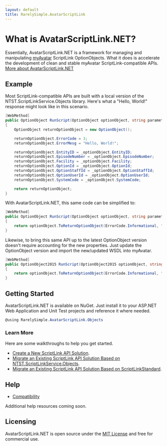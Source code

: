 ```yaml
---
layout: default
title: RarelySimple.AvatarScriptLink
---
```


# What is AvatarScriptLink.NET?

Essentially, AvatarScriptLink.NET is a framework for managing and manipulating [myAvatar](https://www.ntst.com/Solutions-and-Services/Offerings/myAvatar) ScriptLink OptionObjects. What it does is accelerate the development of clean and stable myAvatar ScriptLink-compatible APIs. [More about AvatarScriptLink.NET](./about.md)

## Example

Most ScriptLink-compatible APIs are built with a local version of the NTST.ScriptLinkService.Objects library. Here's what a "Hello, World!" response might look like in this scenario.

```c#
[WebMethod]
public OptionObject RunScript(OptionObject optionObject, string parameter)
{
    OptionObject returnOptionObject = new OptionObject();

    returnOptionObject.ErrorCode = 3;
    returnOptionObject.ErrorMesg = "Hello, World!";

    returnOptionObject.EntityID = _optionObject.EntityID;
    returnOptionObject.EpisodeNumber = _optionObject.EpisodeNumber;
    returnOptionObject.Facility = _optionObject.Facility;
    returnOptionObject.OptionId = _optionObject.OptionId;
    returnOptionObject.OptionStaffId = _optionObject.OptionStaffId;
    returnOptionObject.OptionUserId = _optionObject.OptionUserId;
    returnOptionObject.SystemCode = _optionObject.SystemCode;

    return returnOptionObject;
}
```

With AvatarScriptLink.NET, this same code can be simplified to:

```c#
[WebMethod]
public OptionObject RunScript(OptionObject optionObject, string parameter)
{
    return optionObject.ToReturnOptionObject(ErrorCode.Informational, "Hello, World!");
}
```

Likewise, to bring this same API up to the latest OptionObject version doesn't require accounting for the new properties. Just update the OptionObject version and import the new/updated WSDL into myAvatar.

```c#
[WebMethod]
public OptionObject2015 RunScript(OptionObject2015 optionObject, string parameter)
{
    return optionObject.ToReturnOptionObject(ErrorCode.Informational, "Hello, World!");
}
```

## Getting Started

AvatarScriptLink.NET is available on NuGet. Just install it to your ASP.NET Web Application and Unit Test projects and reference it where needed.

```c#
@using RarelySimple.AvatarScriptLink.Objects
```

### Learn More

Here are some walkthroughs to help you get started.

* [Create a New ScriptLink API Solution](./walkthrough-create-a-new-scriptlink-api-solution.md).
* [Migrate an Existing ScriptLink API Solution Based on NTST.ScriptLinkService.Objects](./walkthrough-migrate-an-existing-scriptlink-api-solution-based-on-ntst-scriptlinkservice-objects.md).
* [Migrate an Existing ScriptLink API Solution Based on ScriptLinkStandard](./walkthrough-migrate-an-existing-scriptlink-api-solution-based-on-scriptlinkstandard.md).

## Help

* [Compatibility](./compatibility.md)

Additional help resources coming soon.

## Licensing

AvatarScriptLink.NET is open source under the [MIT License](https://github.com/rarelysimple/RarelySimple.AvatarScriptLink/LICENSE.md) and free for commercial use.